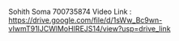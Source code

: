Sohith Soma
700735874
Video Link : https://drive.google.com/file/d/1sWw_Bc9wn-vIwmT91lJCWlMoHIREJS14/view?usp=drive_link
